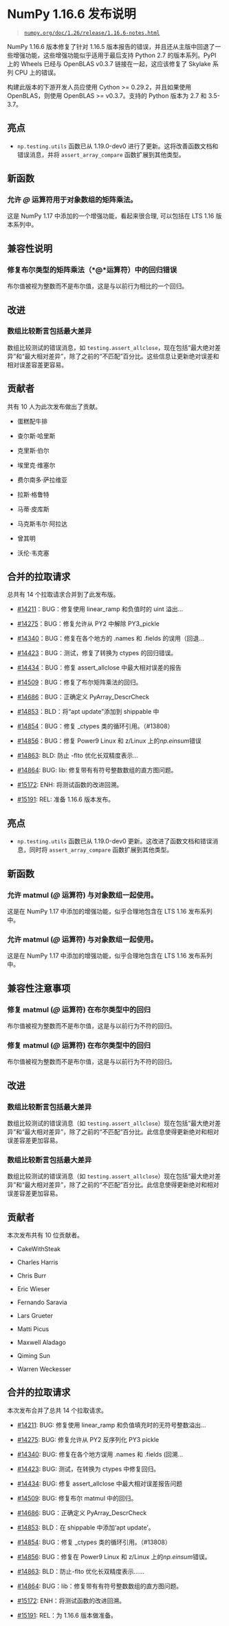 # NumPy 1.16.6 发布说明

> [`numpy.org/doc/1.26/release/1.16.6-notes.html`](https://numpy.org/doc/1.26/release/1.16.6-notes.html)

NumPy 1.16.6 版本修复了针对 1.16.5 版本报告的错误，并且还从主版中回退了一些增强功能，这些增强功能似乎适用于最后支持 Python 2.7 的版本系列。PyPI 上的 Wheels 已经与 OpenBLAS v0.3.7 链接在一起，这应该修复了 Skylake 系列 CPU 上的错误。

构建此版本的下游开发人员应使用 Cython >= 0.29.2，并且如果使用 OpenBLAS，则使用 OpenBLAS >= v0.3.7。支持的 Python 版本为 2.7 和 3.5-3.7。

## 亮点

+   `np.testing.utils` 函数已从 1.19.0-dev0 进行了更新。这将改善函数文档和错误消息，并将 `assert_array_compare` 函数扩展到其他类型。

## 新函数

### 允许 *@* 运算符用于对象数组的矩阵乘法。

这是 NumPy 1.17 中添加的一个增强功能，看起来很合理, 可以包括在 LTS 1.16 版本系列中。

## 兼容性说明

### 修复布尔类型的矩阵乘法（*@*运算符）中的回归错误

布尔值被视为整数而不是布尔值，这是与以前行为相比的一个回归。

## 改进

### 数组比较断言包括最大差异

数组比较测试的错误消息，如 `testing.assert_allclose`，现在包括“最大绝对差异”和“最大相对差异”，除了之前的“不匹配”百分比。这些信息让更新绝对误差和相对误差容差更容易。

## 贡献者

共有 10 人为此次发布做出了贡献。

+   蛋糕配牛排

+   查尔斯·哈里斯

+   克里斯·伯尔

+   埃里克·维塞尔

+   费尔南多·萨拉维亚

+   拉斯·格鲁特

+   马蒂·皮库斯

+   马克斯韦尔·阿拉达

+   曾其明

+   沃伦·韦克塞

## 合并的拉取请求

总共有 14 个拉取请求合并到了此发布版。

+   [#14211](https://github.com/numpy/numpy/pull/14211)：BUG：修复使用 linear_ramp 和负值时的 uint 溢出...

+   [#14275](https://github.com/numpy/numpy/pull/14275)：BUG：修复允许从 PY2 中解除 PY3_pickle

+   [#14340](https://github.com/numpy/numpy/pull/14340)：BUG：修复在各个地方的 .names 和 .fields 的误用（回退...

+   [#14423](https://github.com/numpy/numpy/pull/14423)：BUG：测试，修复了转换为 ctypes 的回归错误。

+   [#14434](https://github.com/numpy/numpy/pull/14434)：BUG：修复 assert_allclose 中最大相对误差的报告

+   [#14509](https://github.com/numpy/numpy/pull/14509)：BUG：修复了布尔矩阵乘法的回归。

+   [#14686](https://github.com/numpy/numpy/pull/14686)：BUG：正确定义 PyArray_DescrCheck

+   [#14853](https://github.com/numpy/numpy/pull/14853)：BLD：将“apt update”添加到 shippable 中

+   [#14854](https://github.com/numpy/numpy/pull/14854)：BUG：修复 _ctypes 类的循环引用。（#13808）

+   [#14856](https://github.com/numpy/numpy/pull/14856)：BUG：修复 Power9 Linux 和 z/Linux 上的*np.einsum*错误

+   [#14863](https://github.com/numpy/numpy/pull/14863): BLD: 防止 -flto 优化长双精度表示...

+   [#14864](https://github.com/numpy/numpy/pull/14864): BUG: lib: 修复带有有符号整数数组的直方图问题。

+   [#15172](https://github.com/numpy/numpy/pull/15172): ENH: 将测试函数的改进回溯。

+   [#15191](https://github.com/numpy/numpy/pull/15191): REL: 准备 1.16.6 版本发布。

## 亮点

+   `np.testing.utils` 函数已从 1.19.0-dev0 更新。这改进了函数文档和错误消息，同时将 `assert_array_compare` 函数扩展到其他类型。

## 新函数

### 允许 matmul (*@* 运算符) 与对象数组一起使用。

这是在 NumPy 1.17 中添加的增强功能，似乎合理地包含在 LTS 1.16 发布系列中。

### 允许 matmul (*@* 运算符) 与对象数组一起使用。

这是在 NumPy 1.17 中添加的增强功能，似乎合理地包含在 LTS 1.16 发布系列中。

## 兼容性注意事项

### 修复 matmul (*@* 运算符) 在布尔类型中的回归

布尔值被视为整数而不是布尔值，这是与以前行为不符的回归。

### 修复 matmul (*@* 运算符) 在布尔类型中的回归

布尔值被视为整数而不是布尔值，这是与以前行为不符的回归。

## 改进

### 数组比较断言包括最大差异

数组比较测试的错误消息（如 `testing.assert_allclose`）现在包括“最大绝对差异”和“最大相对差异”，除了之前的“不匹配”百分比。此信息使得更新绝对和相对误差容差更加容易。

### 数组比较断言包括最大差异

数组比较测试的错误消息（如 `testing.assert_allclose`）现在包括“最大绝对差异”和“最大相对差异”，除了之前的“不匹配”百分比。此信息使得更新绝对和相对误差容差更加容易。

## 贡献者

本次发布共有 10 位贡献者。

+   CakeWithSteak

+   Charles Harris

+   Chris Burr

+   Eric Wieser

+   Fernando Saravia

+   Lars Grueter

+   Matti Picus

+   Maxwell Aladago

+   Qiming Sun

+   Warren Weckesser

## 合并的拉取请求

本次发布合并了总共 14 个拉取请求。

+   [#14211](https://github.com/numpy/numpy/pull/14211): BUG: 修复使用 linear_ramp 和负值填充时的无符号整数溢出...

+   [#14275](https://github.com/numpy/numpy/pull/14275): BUG: 修复允许从 PY2 反序列化 PY3 pickle

+   [#14340](https://github.com/numpy/numpy/pull/14340): BUG: 修复在各个地方误用 .names 和 .fields (回溯...

+   [#14423](https://github.com/numpy/numpy/pull/14423): BUG: 测试，在转换为 ctypes 中修复回归。

+   [#14434](https://github.com/numpy/numpy/pull/14434): BUG: 修复 assert_allclose 中最大相对误差报告问题

+   [#14509](https://github.com/numpy/numpy/pull/14509): BUG: 修复布尔 matmul 中的回归。

+   [#14686](https://github.com/numpy/numpy/pull/14686): BUG：正确定义 PyArray_DescrCheck

+   [#14853](https://github.com/numpy/numpy/pull/14853): BLD：在 shippable 中添加‘apt update’。

+   [#14854](https://github.com/numpy/numpy/pull/14854): BUG：修复 _ctypes 类的循环引用。（#13808）

+   [#14856](https://github.com/numpy/numpy/pull/14856): BUG：修复在 Power9 Linux 和 z/Linux 上的*np.einsum*错误。

+   [#14863](https://github.com/numpy/numpy/pull/14863): BLD：防止-flto 优化长双精度表示……

+   [#14864](https://github.com/numpy/numpy/pull/14864): BUG：lib：修复带有有符号整数数组的直方图问题。

+   [#15172](https://github.com/numpy/numpy/pull/15172): ENH：将测试函数的改进回溯。

+   [#15191](https://github.com/numpy/numpy/pull/15191): REL：为 1.16.6 版本做准备。
